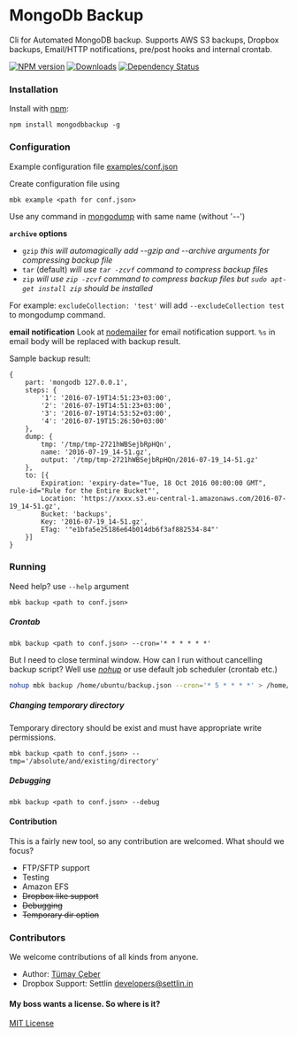 # MongoDb Backup

Cli for Automated MongoDB backup. Supports AWS S3 backups, Dropbox backups, Email/HTTP notifications, pre/post hooks and internal crontab.

[![NPM version][npm-image]][npm-url] [![Downloads][downloads-image]][npm-url] [![Dependency Status][dependency-image]][dependency-url]

### Installation

Install with [npm](http://github.com/isaacs/npm):

```
npm install mongodbbackup -g
```

### Configuration

Example configuration file [examples/conf.json](examples/conf.json)

Create configuration file using

```
mbk example <path for conf.json>
```

Use any command in [mongodump](https://docs.mongodb.com/manual/reference/program/mongodump/) with same name (without '--')

**`archive` options**

- `gzip`
  _this will automagically add --gzip and --archive arguments for compressing backup file_
- `tar` (default)
  _will use `tar -zcvf` command to compress backup files_
- `zip`
  _will use `zip -zcvf` command to compress backup files but `sudo apt-get install zip` should be installed_

For example:
`excludeCollection: 'test'` will add `--excludeCollection test` to mongodump command.

**email notification**
Look at [nodemailer](https://www.npmjs.com/package/nodemailer) for email notification support.
`%s` in email body will be replaced with backup result.

Sample backup result:

```javasript
{
    part: 'mongodb 127.0.0.1',
    steps: {
        '1': '2016-07-19T14:51:23+03:00',
        '2': '2016-07-19T14:51:23+03:00',
        '3': '2016-07-19T14:53:52+03:00',
        '4': '2016-07-19T15:26:50+03:00'
    },
    dump: {
        tmp: '/tmp/tmp-2721hWBSejbRpHQn',
        name: '2016-07-19_14-51.gz',
        output: '/tmp/tmp-2721hWBSejbRpHQn/2016-07-19_14-51.gz'
    },
    to: [{
        Expiration: 'expiry-date="Tue, 18 Oct 2016 00:00:00 GMT", rule-id="Rule for the Entire Bucket"',
        Location: 'https://xxxx.s3.eu-central-1.amazonaws.com/2016-07-19_14-51.gz',
        Bucket: 'backups',
        Key: '2016-07-19_14-51.gz',
        ETag: '"e1bfa5e25186e64b014db6f3af882534-84"'
    }]
}
```

### Running

Need help? use `--help` argument

```
mbk backup <path to conf.json>
```

##### Crontab

```
mbk backup <path to conf.json> --cron='* * * * * *'
```

But I need to close terminal window. How can I run without cancelling backup script?
Well use [_nohup_](https://en.wikipedia.org/wiki/Nohup) or use default job scheduler (crontab etc.)

```bash
nohup mbk backup /home/ubuntu/backup.json --cron='* 5 * * * *' > /home/ubuntu/backuplog.out 2> /home/ubuntu/backuplog.err < /dev/null &
```

##### Changing temporary directory

Temporary directory should be exist and must have appropriate write permissions.

```
mbk backup <path to conf.json> --tmp='/absolute/and/existing/directory'
```

##### Debugging

```
mbk backup <path to conf.json> --debug
```

#### Contribution

This is a fairly new tool, so any contribution are welcomed.
What should we focus?

- FTP/SFTP support
- Testing
- Amazon EFS
- ~~Dropbox like support~~
- ~~Debugging~~
- ~~Temporary dir option~~

### Contributors

We welcome contributions of all kinds from anyone.

- Author: [Tümay Çeber](https://github.com/brendtumi)
- Dropbox Support: Settlin <developers@settlin.in>

#### My boss wants a license. So where is it?

[MIT License](./LICENSE)

[dependency-image]: https://david-dm.org/brendtumi/mongo-backup.svg?style=flat-square
[downloads-image]: http://img.shields.io/npm/dm/mongodbbackup.svg?style=flat-square
[npm-image]: https://img.shields.io/npm/v/mongodbbackup.svg?style=flat-square
[dependency-url]: https://david-dm.org/brendtumi/mongo-backup
[npm-url]: https://npmjs.org/package/mongodbbackup
